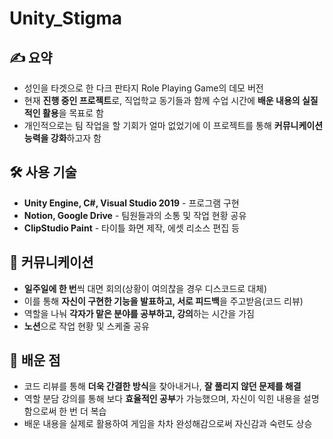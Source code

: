 # Unity_Stigma
 
## ✍️ 요약

- 성인을 타겟으로 한 다크 판타지 Role Playing Game의 데모 버전
- 현재 **진행 중인 프로젝트**로, 직업학교 동기들과 함께 수업 시간에 **배운 내용의 실질적인 활용**을 목표로 함
- 개인적으로는 팀 작업을 할 기회가 얼마 없었기에 이 프로젝트를 통해 **커뮤니케이션 능력을 강화**하고자 함

## 🛠️ 사용 기술

- **Unity Engine, C#, Visual Studio 2019** - 프로그램 구현
- **Notion, Google Drive**  - 팀원들과의 소통 및 작업 현황 공유
- **ClipStudio Paint**  - 타이틀 화면 제작, 에셋 리소스 편집 등

## 💬 커뮤니케이션

- **일주일에 한 번**씩 대면 회의(상황이 여의찮을 경우 디스코드로 대체)
- 이를 통해 **자신이 구현한 기능을 발표하고, 서로 피드백**을 주고받음(코드 리뷰)
- 역할을 나눠 **각자가 맡은 분야를 공부하고, 강의**하는 시간을 가짐
- **노션**으로 작업 현황 및 스케줄 공유

## 📌 배운 점

- 코드 리뷰를 통해 **더욱 간결한 방식**을 찾아내거나, **잘 풀리지 않던 문제를 해결**
- 역할 분담 강의를 통해 보다 **효율적인 공부**가 가능했으며, 자신이 익힌 내용을 설명함으로써 한 번 더 복습
- 배운 내용을 실제로 활용하여 게임을 차차 완성해감으로써 자신감과 숙련도 상승
